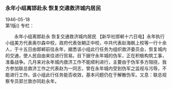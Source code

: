 ### 永年小组离邯赴永  恢复交通救济城内居民  

1946-05-18  
第1版()
专栏：

　　永年小组离邯赴永
    恢复交通救济城内居民
    【新华社邯郸十六日电】永年执行小组美方代表奥尔森中校，政府代表张朝正中校，中共代表赵海枫上校等一行十余人，于十五日由邯郸前往永年，据悉该小组此行任务为组织救济委员会，恢复城内的交通，使人民自由来往进行贸易。目下据守永年城的伪军，正在积极构筑工事，准备战争。几月来对永年城内救济工作不能顺利进行，主要由于伪军多方阻挠，我方参加联总救济工作之代表赵为一同志，曾在永年城内受到伪军之监视与污辱，不能进行工作。该小组此行任务能否收效，基本问题仍在于解散伪军。又息：联总视察专员郭兰敦亦同赴永年。  
